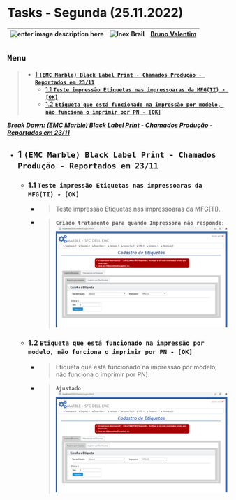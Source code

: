 # Tasks - Segunda (25.11.2022)

| ![enter image description here](https://www.foxconn.com.br/img/logo.png) | ![Inex Brail](https://www.inexbr.com.br/wp-content/uploads/2022/07/logo-inex-azul.png) | [Bruno Valentim](mailto:Bruno.Valentim@inex.com.br) |
| :----------------------------------------------------------------------- | :------------------------------------------------------------------------------------: | :-------------------------------------------------- |

## **`Menu`**  
> - [1 **`(EMC Marble) Black Label Print - Chamados Produção - Reportados em 23/11`**](#1-(EMC-Marble)-Black-Label-Print-Chamados_Produção-Reportados-em-23/11)  
>   - [1.1 **`Teste impressão Etiquetas nas impressoaras da MFG(TI) - [OK]`**](#1.1-Teste-impressão-Etiquetas-nas-impressoaras-da-MFG(TI)-[OK]) 
>   - [1.2 **`Etiqueta que está funcionado na impressão por modelo, não funciona o imprimir por PN - [OK]`**](#1.2-Etiqueta-que-está-funcionado-na-impressão-por-modelo,-não-funciona-o-imprimir-por-PN-[OK]) 

[_**Break Down: (EMC Marble) Black Label Print - Chamados Produção - Reportados em 23/11**_](https://docs.google.com/spreadsheets/d/1DS3-2gIzGAqaz1-2YM7QAHjTHt7WjgWQFiTyYxINpNk/edit#gid=0)  
- ## 1 **`(EMC Marble) Black Label Print - Chamados Produção - Reportados em 23/11`**
  - ### 1.1 **`Teste impressão Etiquetas nas impressoaras da MFG(TI) - [OK]`**
      - > Teste impressão Etiquetas nas impressoaras da MFG(TI).
      - > **`Criado tratamento para quando Impressora não responde:`**![OK](img/24112022/impressora_MFG_nao_responder.png)
  - ### 1.2 **`Etiqueta que está funcionado na impressão por modelo, não funciona o imprimir por PN - [OK]`**
      - > Etiqueta que está funcionado na impressão por modelo, não funciona o imprimir por PN).
      - > **`Ajustado`**![OK](img/24112022/impressora_MFG_nao_responder.png)
